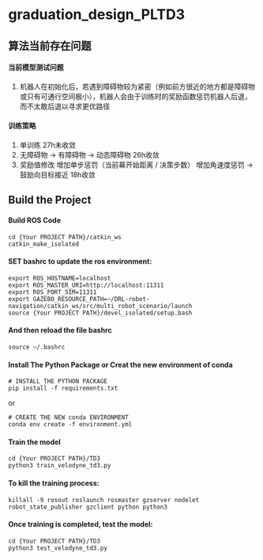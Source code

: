 # graduation_design_PLTD3


## 算法当前存在问题
#### 当前模型测试问题
1. 机器人在初始化后，若遇到障碍物较为紧密（例如前方很近的地方都是障碍物或只有可通行空间极小），机器人会由于训练时的奖励函数惩罚机器人后退，而不太敢后退以寻求更优路径


#### 训练策略
1. 单训练 27h未收敛
2. 无障碍物 -> 有障碍物 -> 动态障碍物 26h收敛
3. 奖励值修改 增加单步惩罚（当前幕开始距离 / 决策步数） 增加角速度惩罚 -> 鼓励向目标接近 18h收敛

## Build the Project
#### Build ROS Code
```shell
cd {Your PROJECT PATH}/catkin_ws
catkin_make_isolated
```

#### SET bashrc to update the ros environment:
```shell
export ROS_HOSTNAME=localhost
export ROS_MASTER_URI=http://localhost:11311
export ROS_PORT_SIM=11311
export GAZEBO_RESOURCE_PATH=~/DRL-robot-navigation/catkin_ws/src/multi_robot_scenario/launch
source {Your PROJECT PATH}/devel_isolated/setup.bash
```

#### And then reload the file bashrc
```shell
source ~/.bashrc
```
#### Install The Python Package or Creat the new environment of conda
```shell
# INSTALL THE PYTHON PACKAGE
pip install -f requirements.txt
```
or
```shell
# CREATE THE NEW conda ENVIRONMENT
conda env create -f environment.yml
```

#### Train the model
```shell
cd {Your PROJECT PATH}/TD3
python3 train_velodyne_td3.py
```

#### To kill the training process:
```shell
killall -9 rosout roslaunch rosmaster gzserver nodelet robot_state_publisher gzclient python python3
```


#### Once training is completed, test the model:
```shell
cd {Your PROJECT PATH}/TD3
python3 test_velodyne_td3.py
```